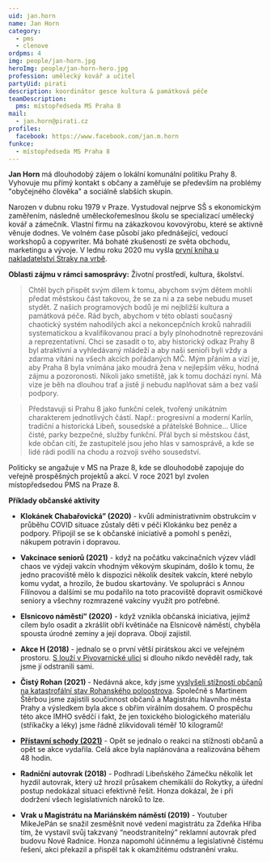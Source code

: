 ```yaml
---
uid: jan.horn
name: Jan Horn
category:
  - pms
  - clenove
ordpms: 4
img: people/jan-horn.jpg
heroImg: people/jan-horn-hero.jpg
profession: umělecký kovář a učitel
partyUid: pirati
description: koordinátor gesce kultura & památková péče
teamDescription:
  pms: místopředseda MS Praha 8
mail:
  - jan.horn@pirati.cz
profiles:
  facebook: https://www.facebook.com/jan.m.horn
funkce:
  - místopředseda MS Praha 8
---
```


**Jan Horn** má dlouhodobý zájem o lokální komunální politiku Prahy 8. Vyhovuje mu přímý kontakt s občany a zaměřuje se především na problémy "obyčejného člověka" a sociálně slabších skupin.

Narozen v dubnu roku 1979 v Praze. Vystudoval nejprve SŠ s ekonomickým zaměřením, následně uměleckořemeslnou školu se specializací umělecký kovář a zámečník. Vlastní firmu na zákazkovou kovovýrobu, které se aktivně věnuje dodnes. Ve volném čase působí jako přednášející, vedoucí workshopů a copywriter. Má bohaté zkušenosti ze světa obchodu, marketingu a vývoje. V lednu roku 2020 mu vyšla [první kniha u nakladatelství Straky na vrbě](https://www.databazeknih.cz/knihy/valard-valard-aamp-vejce-na-draka-416969).

**Oblasti zájmu v rámci samosprávy:** Životní prostředí, kultura, školství.

>Chtěl bych přispět svým dílem k tomu, abychom svým dětem mohli předat městskou část takovou, že se za ni a za sebe nebudu muset stydět. Z našich programových bodů je mi nejbližší kultura a památková péče. Rád bych, abychom v této oblasti současný chaotický systém nahodilých akcí a nekoncepčních kroků nahradili systematickou a kvalifikovanou prací a byly plnohodnotně reprezováni a reprezentativní. Chci se zasadit o to, aby historický odkaz Prahy 8 byl atraktivní a vyhledávaný mládeží a aby naši senioři byli vždy a zdarma vítáni na všech akcích pořádaných MČ. Mým přáním a vizí je, aby Praha 8 byla vnímána jako moudrá žena v nejlepším věku, hodná zájmu a pozoronosti. Nikoli jako smetiště, jak k tomu dochází nyní. Má vize je běh na dlouhou trať a jistě ji nebudu naplňovat sám a bez vaší podpory.

>Představuji si Prahu 8 jako funkční celek, tvořený unikátním charakterem jednotlivých částí. Např.: progresivní a moderní Karlín, tradiční a historická Libeň, sousedské a přátelské Bohnice... Ulice čisté, parky bezpečné, služby funkční. Přál bych si městskou část, kde občan cítí, že zastupitelé jsou jeho hlas v samosprávě, a kde se lidé rádi podílí na chodu a rozvoji svého sousedství.

Politicky se angažuje v MS na Praze 8, kde se dlouhodobě zapojuje do veřejně prospěšných projektů a akcí. V roce 2021 byl zvolen místopředsedou PMS na Praze 8.

**Příklady občanské aktivity**

- **Klokánek Chabařovická” (2020)** - kvůli administrativním obstrukcím v průběhu COVID situace zůstaly děti v péči Klokánku bez peněz a podpory. Připojil se se k občanské iniciativě a pomohl s penězi, nákupem potravin i dopravou.

- **Vakcinace seniorů (2021)** - když na počátku vakcinačních výzev vládl chaos ve výdeji vakcín vhodným věkovým skupinám, došlo k tomu, že jedno pracoviště mělo k dispozici několik desítek vakcín, které nebylo komu vydat, a hrozilo, že budou skartovány. Ve spolupráci s Annou Filínovou a dalšími se mu podařilo na toto pracoviště dopravit osmičkové seniory a všechny rozmrazené vakcíny využít pro potřebné.

- **Elsnicovo náměstí” (2020)** - když vznikla občanská iniciativa, jejímž cílem bylo osadit a zkrášlit obří květináče na Elsnicově náměstí, chyběla spousta úrodné zeminy a její doprava. Obojí zajistil.

- **Akce H (2018)** - jednalo se o první větší pirátskou akci ve veřejném prostoru. [S louží v Pivovarnické ulici](https://praha8.pirati.cz/aktuality/louze-v-pivovarnicke.html) si dlouho nikdo nevěděl rady, tak jsme jí odstranili sami. 

- **Čistý Rohan (2021)** - Nedávná akce, kdy jsme [vyslyšeli stížnosti občanů na katastrofální stav Rohanského poloostrova](https://praha8.pirati.cz/aktuality/kdyz-to-neudelala-mestska-cast-vycistili-jsme-rohansky-ostrov-od-neporadku-sami.html). Společně s Martinem Štěrbou jsme zajistili součinnost občanů a Magistrátu hlavního města Prahy a výsledkem byla akce s obřím virálním dosahem. O prospěchu této akce IMHO svědčí i fakt, že jen toxického biologického materiálu (stříkačky a léky) jsme řádně zlikvidovali téměř 10 kilogramů! 

- **[Přístavní schody (2021)](https://praha8.pirati.cz/aktuality/dobra-vec-se-podarila-v-karline-uz-si-snad-nikdo-na-schodech-nohu-nezlomi.html)** - Opět se jednalo o reakci na stížnosti občanů a opět se akce vydařila. Celá akce byla naplánována a realizována během 48 hodin.

- **Radniční autovrak (2018)** - Podhradí Libeňského Zámečku několik let hyzdil autovrak, který už hrozil průsakem chemikálií do Rokytky, a úřední postup nedokázal situaci efektivně řešit. Honza dokázal, že i při dodržení všech legislativních nároků to lze. 

- **Vrak u Magistrátu na Mariánském náměstí (2019)** - Youtuber MikeJePán se snažil zesměšnit nové vedení magistrátu za Zdeňka Hřiba tím, že vystavil svůj takzvaný “neodstranitelný” reklamní autovrak před budovu Nové Radnice. Honza napomohl účinnému a legislativně čistému řešení, akci překazil a přispěl tak k okamžitému odstranění vraku.
